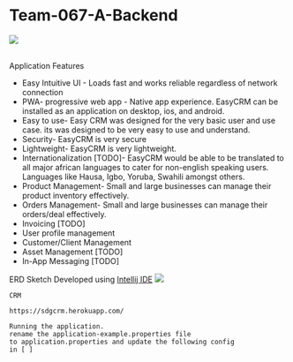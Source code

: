 # Team-067-A-Backend

<img src="https://res.cloudinary.com/moversng/image/upload/v1600103267/easycrms_cfffze.svg" />

<br/>
<br/>

 Application Features
- Easy Intuitive UI - Loads fast and works reliable regardless of network connection
- PWA- progressive web app - Native app experience. EasyCRM can be installed as an application on desktop, ios, and android.
- Easy to use- Easy CRM was designed for the very basic user and use case. its was designed to be very easy to use and understand.
- Security- EasyCRM is very secure
- Lightweight- EasyCRM is very lightweight. 
- Internationalization [TODO]- EasyCRM would be able to be translated to all major african languages to cater for non-english speaking users. Languages like Hausa, Igbo, Yoruba, Swahili amongst others.
- Product Management- Small and large businesses can manage their product inventory effectively.
- Orders Management- Small and large businesses can manage their orders/deal effectively.
- Invoicing [TODO]
- User profile management
- Customer/Client Management
- Asset Management [TODO]
- In-App Messaging [TODO]


ERD Sketch Developed using <a href="https://www.jetbrains.com/idea/">Intellij IDE</a>
<img src="https://res.cloudinary.com/moversng/image/upload/v1600375241/entityManagerFactory_EntityManagerFactoryBuilder_h3sd7a.png" />

````
CRM

https://sdgcrm.herokuapp.com/

Running the application.
rename the application-example.properties file 
to application.properties and update the following config
in [ ]
